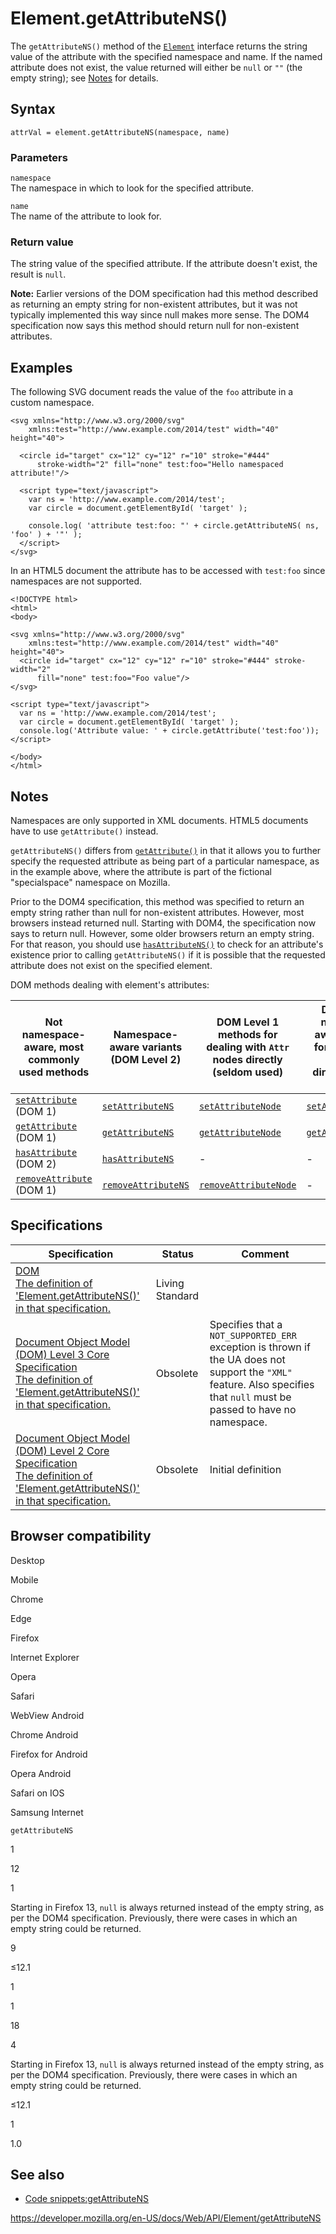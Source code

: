 Element.getAttributeNS()
========================

The `getAttributeNS()` method of the [`Element`](../element) interface returns the string value of the attribute with the specified namespace and name. If the named attribute does not exist, the value returned will either be `null` or `""` (the empty string); see [Notes](#notes) for details.

Syntax
------

    attrVal = element.getAttributeNS(namespace, name)

### Parameters

`namespace`  
The namespace in which to look for the specified attribute.

`name`  
The name of the attribute to look for.

### Return value

The string value of the specified attribute. If the attribute doesn't exist, the result is `null`.

**Note:** Earlier versions of the DOM specification had this method described as returning an empty string for non-existent attributes, but it was not typically implemented this way since null makes more sense. The DOM4 specification now says this method should return null for non-existent attributes.

Examples
--------

The following SVG document reads the value of the `foo` attribute in a custom namespace.

    <svg xmlns="http://www.w3.org/2000/svg"
        xmlns:test="http://www.example.com/2014/test" width="40" height="40">

      <circle id="target" cx="12" cy="12" r="10" stroke="#444"
          stroke-width="2" fill="none" test:foo="Hello namespaced attribute!"/>

      <script type="text/javascript">
        var ns = 'http://www.example.com/2014/test';
        var circle = document.getElementById( 'target' );

        console.log( 'attribute test:foo: "' + circle.getAttributeNS( ns, 'foo' ) + '"' );
      </script>
    </svg>

In an HTML5 document the attribute has to be accessed with `test:foo` since namespaces are not supported.

    <!DOCTYPE html>
    <html>
    <body>

    <svg xmlns="http://www.w3.org/2000/svg"
        xmlns:test="http://www.example.com/2014/test" width="40" height="40">
      <circle id="target" cx="12" cy="12" r="10" stroke="#444" stroke-width="2"
          fill="none" test:foo="Foo value"/>
    </svg>

    <script type="text/javascript">
      var ns = 'http://www.example.com/2014/test';
      var circle = document.getElementById( 'target' );
      console.log('Attribute value: ' + circle.getAttribute('test:foo'));
    </script>

    </body>
    </html>

Notes
-----

Namespaces are only supported in XML documents. HTML5 documents have to use `getAttribute()` instead.

`getAttributeNS()` differs from [`getAttribute()`](getattribute) in that it allows you to further specify the requested attribute as being part of a particular namespace, as in the example above, where the attribute is part of the fictional "specialspace" namespace on Mozilla.

Prior to the DOM4 specification, this method was specified to return an empty string rather than null for non-existent attributes. However, most browsers instead returned null. Starting with DOM4, the specification now says to return null. However, some older browsers return an empty string. For that reason, you should use [`hasAttributeNS()`](hasattributens) to check for an attribute's existence prior to calling `getAttributeNS()` if it is possible that the requested attribute does not exist on the specified element.

DOM methods dealing with element's attributes:

<table><thead><tr class="header"><th>Not namespace-aware, most commonly used methods</th><th>Namespace-aware variants (DOM Level 2)</th><th>DOM Level 1 methods for dealing with <code>Attr</code> nodes directly (seldom used)</th><th>DOM Level 2 namespace-aware methods for dealing with <code>Attr</code> nodes directly (seldom used)</th></tr></thead><tbody><tr class="odd"><td><a href="setattribute"><code>setAttribute</code></a> (DOM 1)</td><td><a href="setattributens"><code>setAttributeNS</code></a></td><td><a href="setattributenode"><code>setAttributeNode</code></a></td><td><a href="setattributenodens"><code>setAttributeNodeNS</code></a></td></tr><tr class="even"><td><a href="getattribute"><code>getAttribute</code></a> (DOM 1)</td><td><a href="getattributens"><code>getAttributeNS</code></a></td><td><a href="getattributenode"><code>getAttributeNode</code></a></td><td><a href="getattributenodens"><code>getAttributeNodeNS</code></a></td></tr><tr class="odd"><td><a href="hasattribute"><code>hasAttribute</code></a> (DOM 2)</td><td><a href="hasattributens"><code>hasAttributeNS</code></a></td><td>-</td><td>-</td></tr><tr class="even"><td><a href="removeattribute"><code>removeAttribute</code></a> (DOM 1)</td><td><a href="removeattributens"><code>removeAttributeNS</code></a></td><td><a href="removeattributenode"><code>removeAttributeNode</code></a></td><td>-</td></tr></tbody></table>

Specifications
--------------

<table><thead><tr class="header"><th>Specification</th><th>Status</th><th>Comment</th></tr></thead><tbody><tr class="odd"><td><a href="https://dom.spec.whatwg.org/#dom-element-getattributens">DOM<br />
<span class="small">The definition of 'Element.getAttributeNS()' in that specification.</span></a></td><td><span class="spec-living">Living Standard</span></td><td></td></tr><tr class="even"><td><a href="https://www.w3.org/TR/DOM-Level-3-Core/#ID-ElGetAttrNS">Document Object Model (DOM) Level 3 Core Specification<br />
<span class="small">The definition of 'Element.getAttributeNS()' in that specification.</span></a></td><td><span class="spec-obsolete">Obsolete</span></td><td>Specifies that a <code>NOT_SUPPORTED_ERR</code> exception is thrown if the UA does not support the <code>"XML"</code> feature. Also specifies that <code>null</code> must be passed to have no namespace.</td></tr><tr class="odd"><td><a href="https://www.w3.org/TR/DOM-Level-2-Core/#ID-ElGetAttrNS">Document Object Model (DOM) Level 2 Core Specification<br />
<span class="small">The definition of 'Element.getAttributeNS()' in that specification.</span></a></td><td><span class="spec-obsolete">Obsolete</span></td><td>Initial definition</td></tr></tbody></table>

Browser compatibility
---------------------

Desktop

Mobile

Chrome

Edge

Firefox

Internet Explorer

Opera

Safari

WebView Android

Chrome Android

Firefox for Android

Opera Android

Safari on IOS

Samsung Internet

`getAttributeNS`

1

12

1

Starting in Firefox 13, `null` is always returned instead of the empty string, as per the DOM4 specification. Previously, there were cases in which an empty string could be returned.

9

≤12.1

1

1

18

4

Starting in Firefox 13, `null` is always returned instead of the empty string, as per the DOM4 specification. Previously, there were cases in which an empty string could be returned.

≤12.1

1

1.0

See also
--------

-   [Code snippets:getAttributeNS](https://developer.mozilla.org/en-US/docs/Mozilla/Add-ons/Code_snippets/getAttributeNS)

<a href="https://developer.mozilla.org/en-US/docs/Web/API/Element/getAttributeNS" class="_attribution-link">https://developer.mozilla.org/en-US/docs/Web/API/Element/getAttributeNS</a>
